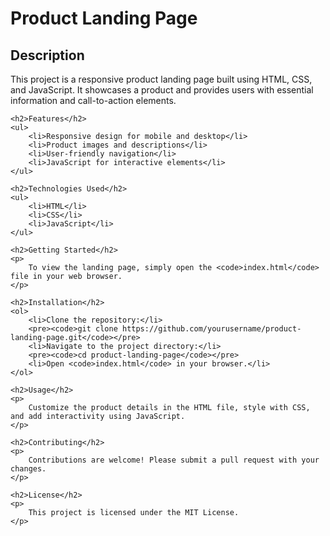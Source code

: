 <!DOCTYPE html>
<html lang="en">
<head>
    <meta charset="UTF-8">
    <meta name="viewport" content="width=device-width, initial-scale=1.0">
    <title>Product Landing Page</title>
</head>
<body>
    <h1>Product Landing Page</h1>
    <h2>Description</h2>
    <p>
        This project is a responsive product landing page built using HTML, CSS, and JavaScript. It showcases a product and provides users with essential information and call-to-action elements.
    </p>
    
    <h2>Features</h2>
    <ul>
        <li>Responsive design for mobile and desktop</li>
        <li>Product images and descriptions</li>
        <li>User-friendly navigation</li>
        <li>JavaScript for interactive elements</li>
    </ul>

    <h2>Technologies Used</h2>
    <ul>
        <li>HTML</li>
        <li>CSS</li>
        <li>JavaScript</li>
    </ul>

    <h2>Getting Started</h2>
    <p>
        To view the landing page, simply open the <code>index.html</code> file in your web browser.
    </p>

    <h2>Installation</h2>
    <ol>
        <li>Clone the repository:</li>
        <pre><code>git clone https://github.com/yourusername/product-landing-page.git</code></pre>
        <li>Navigate to the project directory:</li>
        <pre><code>cd product-landing-page</code></pre>
        <li>Open <code>index.html</code> in your browser.</li>
    </ol>

    <h2>Usage</h2>
    <p>
        Customize the product details in the HTML file, style with CSS, and add interactivity using JavaScript.
    </p>

    <h2>Contributing</h2>
    <p>
        Contributions are welcome! Please submit a pull request with your changes.
    </p>

    <h2>License</h2>
    <p>
        This project is licensed under the MIT License.
    </p>
</body>
</html>
